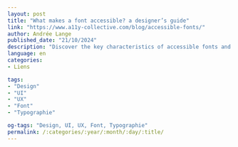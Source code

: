 ```yaml
---
layout: post
title: "What makes a font accessible? a designer’s guide"
link: "https://www.a11y-collective.com/blog/accessible-fonts/"
author: Andrée Lange
published_date: "21/10/2024"
description: "Discover the key characteristics of accessible fonts and learn best practices for selecting and combining typefaces that ensure readability for all users."
language: en
categories:
- Liens

tags:
- "Design"
- "UI"
- "UX"
- "Font"
- "Typographie"

og-tags: "Design, UI, UX, Font, Typographie"
permalink: /:categories/:year/:month/:day/:title/
---
```

